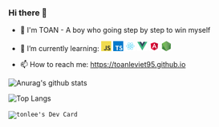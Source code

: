 ### Hi there 👋

- 🔭 I'm TOAN - A boy who going step by step to win myself
- 🌱 I’m currently learning:
<code><img height="20" src="https://raw.githubusercontent.com/github/explore/80688e429a7d4ef2fca1e82350fe8e3517d3494d/topics/javascript/javascript.png"></code>
<code><img height="20" src="https://raw.githubusercontent.com/github/explore/80688e429a7d4ef2fca1e82350fe8e3517d3494d/topics/typescript/typescript.png"></code>
<code><img height="20" src="https://raw.githubusercontent.com/github/explore/80688e429a7d4ef2fca1e82350fe8e3517d3494d/topics/react/react.png"></code>
<code><img height="20" src="https://raw.githubusercontent.com/github/explore/80688e429a7d4ef2fca1e82350fe8e3517d3494d/topics/vue/vue.png"></code>
<code><img height="20" src="https://raw.githubusercontent.com/github/explore/80688e429a7d4ef2fca1e82350fe8e3517d3494d/topics/angular/angular.png"></code>
<code><img height="20" src="https://raw.githubusercontent.com/github/explore/80688e429a7d4ef2fca1e82350fe8e3517d3494d/topics/nodejs/nodejs.png"></code> 

- 📫 How to reach me: https://toanleviet95.github.io

![Anurag's github stats](https://github-readme-stats.vercel.app/api?username=toanleviet95&count_private=true&theme=algolia&show_icons=true)

![Top Langs](https://github-readme-stats.vercel.app/api/top-langs/?username=toanleviet95&layout=compact&theme=algolia)

<code><img src="https://api.daily.dev/devcards/e4c8e4b7d5bd4b2784e0001fa79683fb.png?r=dv3" width="400" alt="tonlee's Dev Card"/></code>
